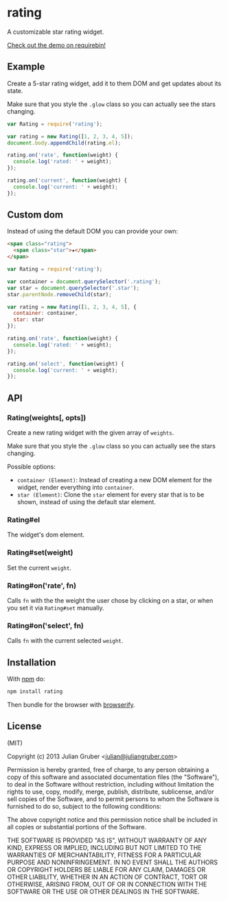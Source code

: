 # rating

A customizable star rating widget.

[Check out the demo on requirebin!](http://requirebin.com/embed?gist=6264704)

## Example

Create a 5-star rating widget, add it to them DOM and get updates about its state.

Make sure that you style the `.glow` class so you can actually see the stars changing.

```js
var Rating = require('rating');

var rating = new Rating([1, 2, 3, 4, 5]);
document.body.appendChild(rating.el);

rating.on('rate', function(weight) {
  console.log('rated: ' + weight);
});

rating.on('current', function(weight) {
  console.log('current: ' + weight);
});
```

## Custom dom

Instead of using the default DOM you can provide your own:

```html
<span class="rating">
  <span class="star">★</span>
</span>
```

```js
var Rating = require('rating');

var container = document.querySelector('.rating');
var star = document.querySelector('.star');
star.parentNode.removeChild(star);

var rating = new Rating([1, 2, 3, 4, 5], {
  container: container,
  star: star
});

rating.on('rate', function(weight) {
  console.log('rated: ' + weight);
});

rating.on('select', function(weight) {
  console.log('current: ' + weight);
});
```

## API

### Rating(weights[, opts])

Create a new rating widget with the given array of `weights`.

Make sure that you style the `.glow` class so you can actually see the stars changing.

Possible options:

* `container (Element)`: Instead of creating a new DOM element for the widget, render everything into `container`.
* `star (Element)`: Clone the `star` element for every star that is to be shown, instead of using the default star element.

### Rating#el

The widget's dom element.

### Rating#set(weight)

Set the current `weight`.

### Rating#on('rate', fn)

Calls `fn` with the the weight the user chose by clicking on a star, or when you set it via `Rating#set` manually.

### Rating#on('select', fn)

Calls `fn` with the current selected `weight`.

## Installation

With [npm](https://npmjs.org) do:

```bash
npm install rating
```

Then bundle for the browser with
[browserify](https://github.com/substack/node-browserify).

## License

(MIT)

Copyright (c) 2013 Julian Gruber &lt;julian@juliangruber.com&gt;

Permission is hereby granted, free of charge, to any person obtaining a copy of
this software and associated documentation files (the "Software"), to deal in
the Software without restriction, including without limitation the rights to
use, copy, modify, merge, publish, distribute, sublicense, and/or sell copies
of the Software, and to permit persons to whom the Software is furnished to do
so, subject to the following conditions:

The above copyright notice and this permission notice shall be included in all
copies or substantial portions of the Software.

THE SOFTWARE IS PROVIDED "AS IS", WITHOUT WARRANTY OF ANY KIND, EXPRESS OR
IMPLIED, INCLUDING BUT NOT LIMITED TO THE WARRANTIES OF MERCHANTABILITY,
FITNESS FOR A PARTICULAR PURPOSE AND NONINFRINGEMENT. IN NO EVENT SHALL THE
AUTHORS OR COPYRIGHT HOLDERS BE LIABLE FOR ANY CLAIM, DAMAGES OR OTHER
LIABILITY, WHETHER IN AN ACTION OF CONTRACT, TORT OR OTHERWISE, ARISING FROM,
OUT OF OR IN CONNECTION WITH THE SOFTWARE OR THE USE OR OTHER DEALINGS IN THE
SOFTWARE.
